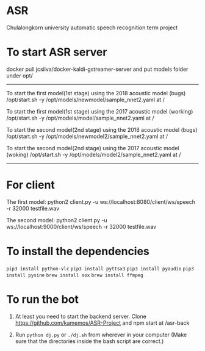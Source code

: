 # ASR
Chulalongkorn university automatic speech recognition term project

# To start ASR server
docker pull jcsilva/docker-kaldi-gstreamer-server
and put models folder under opt/

---

To start the first model(1st stage) using the 2018 acoustic model (bugs) /opt/start.sh -y /opt/models/newmodel/sample_nnet2.yaml at /

To start the first model(1st stage) using the 2017 acoustic model (working) /opt/start.sh -y /opt/models/model/sample_nnet2.yaml at /

To start the second model(2nd stage) using the 2018 acoustic model (bugs) /opt/start.sh -y /opt/models/newmodel2/sample_nnet2.yaml at /

To start the second model(2nd stage) using the 2017 acoustic model (woking) /opt/start.sh -y /opt/models/model2/sample_nnet2.yaml at /

---

# For client
The first model: python2 client.py -u ws://localhost:8080/client/ws/speech -r 32000 testfile.wav

The second model: python2 client.py -u ws://localhost:9000/client/ws/speech -r 32000 testfile.wav

# To install the dependencies
`pip3 install python-vlc`
`pip3 install pyttsx3`
`pip3 install pyaudio`
`pip3 install pysine`
`brew install sox`
`brew install ffmpeg`

# To run the bot
1. At least you need to start the backend server. Clone https://github.com/kamemos/ASR-Project and npm start at /asr-back 

2. Run `python dj.py` or `./dj.sh` from wherever in your computer (Make sure that the directories inside the bash script are correct.)
